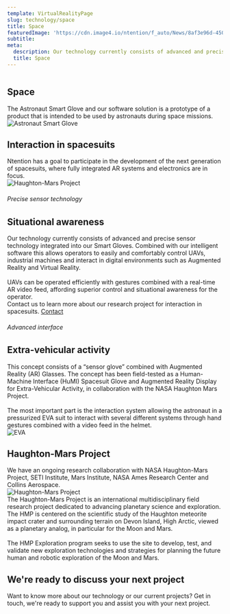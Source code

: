 ```yaml
---
template: VirtualRealityPage
slug: technology/space
title: Space
featuredImage: 'https://cdn.image4.io/ntention/f_auto/News/8af3e96d-450b-4b90-8acb-ea72786a55d5.Jpeg'
subtitle:
meta:
  description: Our technology currently consists of advanced and precise sensor technology integrated into our Smart Gloves. Combined with our intelligent software this allows operators to easily and comfortably  control  UAVs,  industrial  machines  and  interact  in  digital  environments  such  as Augmented Reality and Virtual Reality.
  title: Space
---
```



<div class="full-width-white technology-section-white">
    <div class="column">
        <div class="container hover-image">
        <h2>Space</h2>
        The  Astronaut  Smart Glove  and  our  software  solution  is  a  prototype  of  a product that is intended to be used by astronauts during space missions.
        </div>
    </div>
    <div class="column">
        <div class="container">
            <img src="https://cdn.image4.io/ntention/f_auto/News/8af3e96d-450b-4b90-8acb-ea72786a55d5.Jpeg" alt="Astronaut Smart Glove">
        </div>
    </div>
</div>


<div class="section">
    <div class="taCenter">
        <h2>Interaction in spacesuits</h2>
        <div class="container skinnier">
        Ntention has a goal to participate in the development of the next generation of spacesuits, where fully integrated AR systems and electronics are in focus.
        </div>
</div>

<div class="row space-100t">
<div class="column">
    <div class="container">
      <img src="https://cdn.image4.io/ntention/f_auto/News/371da6ee-07db-440e-ad77-fb28edf1ea5e.Jpeg" alt="Haughton-Mars Project">
    </div>
</div>
<div class="column">
    <div class="container hover-image">
    <h6>Precise sensor technology</h6>
    <h2>Situational awareness</h2>
    Our technology currently consists of advanced and precise sensor technology integrated into our Smart Gloves. Combined with our intelligent software this allows operators to easily and comfortably  control  UAVs,  industrial  machines  and  interact  in  digital  environments  such  as Augmented Reality and Virtual Reality.<br><br>
    UAVs  can  be  operated  efficiently  with  gestures  combined  with  a  real-time  AR  video  feed, affording  superior  control  and  situational  awareness  for  the  operator.
    </div>
</div>
</div>

<div class="section">
    <div class="full-width">
        <div class="container">
            Contact us to learn more about our research project for interaction in spacesuits.
            <a class="button right" href="/contact">Contact</a>
        </div>
    </div>
</div>

<div class="row space-100t">
<h6>Advanced interface</h6>
<h2>Extra-vehicular activity</h2>
<div class="column">
    <div class="container">
    This concept consists of a “sensor glove” combined with Augmented Reality (AR) Glasses. The concept has been field-tested as a Human-Machine Interface (HuMI) Spacesuit Glove and Augmented  Reality  Display  for  Extra-Vehicular  Activity,  in  collaboration  with  the  NASA Haughton Mars Project.  <br><br>
    The most important part is the interaction system allowing the astronaut in a pressurized EVA suit to interact with several different systems through hand gestures combined with a video feed in the helmet.
    </div>
</div>
<div class="column">
    <div class="container">
        <img src="https://cdn.image4.io/ntention/f_auto/Technology/66e77c01-441a-4436-8e30-6ed8c8b2d595.Jpeg" alt="EVA">
    </div>
</div>
</div>

<div class="section space-100t">
    <div class="taCenter">
        <h2>Haughton-Mars Project</h2>
        <div class="container skinnier">
        We  have  an  ongoing  research  collaboration  with  NASA  Haughton-Mars  Project,  SETI Institute,  Mars  Institute,  NASA  Ames  Research  Center and  Collins  Aerospace.
        </div>
</div>

<div class="row section">
<div class="column">
    <div class="container">
    <img src="https://cdn.image4.io/ntention/f_auto/News/be9c4815-4efb-496d-9953-ad5504d2682c.Jpeg" alt="Haughton-Mars Project">
    </div>
</div>
<div class="column">
    <div class="container">
        The Haughton-Mars Project is an international multidisciplinary field research project dedicated to advancing planetary science and exploration. The HMP is centered on the scientific study of the Haughton meteorite impact crater and surrounding terrain on Devon Island, High Arctic, viewed as a planetary analog, in particular for the Moon and Mars.<br><br>
        The HMP Exploration program seeks to use the site to develop, test, and validate new exploration technologies and strategies for planning the future human and robotic exploration of the Moon and Mars.
    </div>
</div>
</div>

<div class="row">
    <div class="taCenter" id="order">
        <h2>We're ready to discuss your next project</h2>
        <div class="container skinnier">
        Want to know more about our technology or our current projects? Get in touch, we're ready to support you and assist you with your next project.
        </div>
</div>
